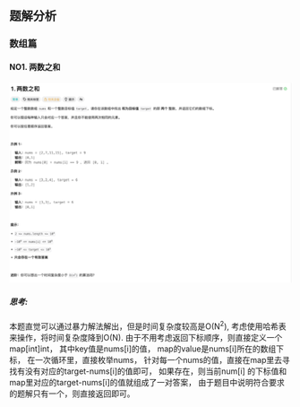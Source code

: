 ## 题解分析

### 数组篇

#### NO1. 两数之和

![img.png](../../images/two_sum.png)

##### 思考:

本题直觉可以通过暴力解法解出，但是时间复杂度较高是O(N<sup>2</sup>), 考虑使用哈希表来操作，将时间复杂度降到O(N).
由于不用考虑返回下标顺序，则直接定义一个map[int]int， 其中key值是nums[i]的值， map的value是nums[i]所在的数组下标，
在一次循环里，直接枚举nums， 针对每一个nums的值，直接在map里去寻找有没有对应的target-nums[i]的值即可， 如果存在，则当前num[i]
的下标值和map里对应的target-nums[i]的值就组成了一对答案， 由于题目中说明符合要求的题解只有一个，则直接返回即可。

